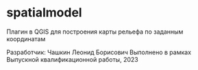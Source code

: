 # spatialmodel
Плагин в QGIS для построения карты рельефа по заданным координатам

Разработчик: Чашкин Леонид Борисович
Выполнено в рамках Выпускной квалификационной работы, 2023
